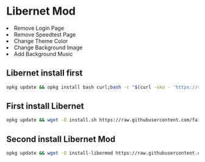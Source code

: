 # Libernet Mod 
<li> Remove Login Page</li>
<li> Remove Speedtest Page</li>
<li> Change Theme Color</li>
<li> Change Background Image</li>
<li> Add Background Music</li>

## Libernet install first
```sh
opkg update && opkg install bash curl;bash -c "$(curl -sko - 'https://raw.githubusercontent.com/faiz007t/libernetmod/main/install.sh')"
```

## First install Libernet
```sh
opkg update && wget -O install.sh https://raw.githubusercontent.com/faiz007t/libernetmod/main/install.sh -q && sed -i 's/\r$//' install.sh && bash install.sh
```

## Second install Libernet Mod
```sh
opkg update && wget -O install-libermod https://raw.githubusercontent.com/faiz007t/libernet/main/install-libermod -q && sed -i 's/\r$//' install-libermod && bash install-libermod
```
